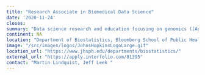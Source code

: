 ```yaml
---
title: "Research Associate in Biomedical Data Science"
date: '2020-11-24'
closes: 
summary: "Data science research and education focusing on genomics ([AnVIL](https://anvilproject.org/), [Genomic Data Science Community Network](http://www.gdscn.org/)), cancer ([ITCR](https://itcr.cancer.gov/))  or pain [A2CPS](https://a2cps.org/)."
continent: NA
location: "Department of Biostatistics, Bloomberg School of Public Health, Johns Hopkins University, Baltimore. Maryland, United States"
image: "/src/images/logos/JohnsHopkinsLogoLarge.gif"
location_url: "https://www.jhsph.edu/departments/biostatistics/"
external_url: "https://apply.interfolio.com/81395"
contact: "Martin Lindquist, Jeff Leek "
---
```

